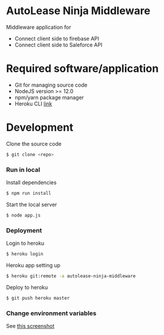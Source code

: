 # AutoLease Ninja Middleware

Middleware application for

  - Connect client side to firebase API
  - Connect client side to Saleforce API

# Required software/application

  - Git for managing source code
  - NodeJS version >= 12.0
  - npm/yarn package manager
  - Heroku CLI [link](https://devcenter.heroku.com/articles/heroku-command-line)
 
# Development
Clone the source code
```sh
$ git clone <repo>
```
### Run in local
Install dependencies
```sh
$ npm run install
```
Start the local server
```sh
$ node app.js
```
### Deployment
Login to heroku
```sh
$ heroku login
```
Heroku app setting up
```sh
$ heroku git:remote -a autolease-ninja-middleware
```
Deploy to heroku
```sh
$ git push heroku master
```

### Change environment variables
See [this screenshot](https://i.imgur.com/WOtY7Ej.png)
